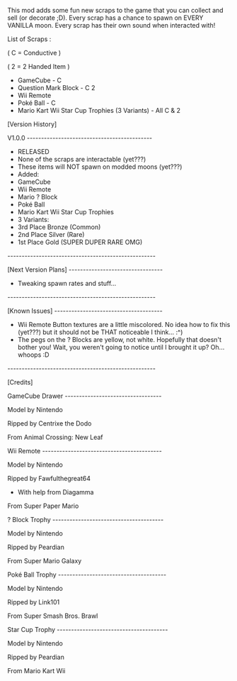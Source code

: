 ﻿This mod adds some fun new scraps to the game that you can collect and sell (or decorate ;D). Every scrap has a chance to spawn on EVERY VANILLA moon. Every scrap has their own sound when interacted with!

List of Scraps :

( C = Conductive )

( 2 = 2 Handed Item )

- GameCube - C
- Question Mark Block - C 2
- Wii Remote
- Poké Ball - C
- Mario Kart Wii Star Cup Trophies (3 Variants) - All C & 2

[Version History]

V1.0.0 --------------------------------------------

- RELEASED
- None of the scraps are interactable (yet???)
- These items will NOT spawn on modded moons (yet???)
- Added:
- GameCube
- Wii Remote
- Mario ? Block
- Poké Ball
- Mario Kart Wii Star Cup Trophies
- 3 Variants:
- 3rd Place Bronze (Common)
- 2nd Place Silver (Rare)
- 1st Place Gold (SUPER DUPER RARE OMG)

\----------------------------------------------------

[Next Version Plans] ---------------------------------

- Tweaking spawn rates and stuff...

\----------------------------------------------------

[Known Issues] --------------------------------------

- Wii Remote Button textures are a little miscolored. No idea how to fix this (yet???) but it should not be THAT noticeable I think... :^)
- The pegs on the ? Blocks are yellow, not white. Hopefully that doesn't bother you! Wait, you weren't going to notice until I brought it up? Oh... whoops :D

\----------------------------------------------------


[Credits]

GameCube Drawer ----------------------------------

Model by Nintendo

Ripped by Centrixe the Dodo

From Animal Crossing: New Leaf

Wii Remote ------------------------------------------

Model by Nintendo

Ripped by Fawfulthegreat64

- With help from Diagamma

From Super Paper Mario

? Block Trophy ---------------------------------------

Model by Nintendo

Ripped by Peardian

From Super Mario Galaxy

Poké Ball Trophy --------------------------------------

Model by Nintendo

Ripped by Link101

From Super Smash Bros. Brawl

Star Cup Trophy ---------------------------------------

Model by Nintendo

Ripped by Peardian

From Mario Kart Wii
